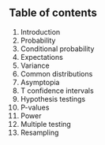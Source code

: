 ## Table of contents
1. Introduction
2. Probability
3. Conditional probability
4. Expectations
5. Variance
6. Common distributions
7. Asymptopia
8. T confidence intervals
9. Hypothesis testings
10. P-values
11. Power
12. Multiple testing
13. Resampling
